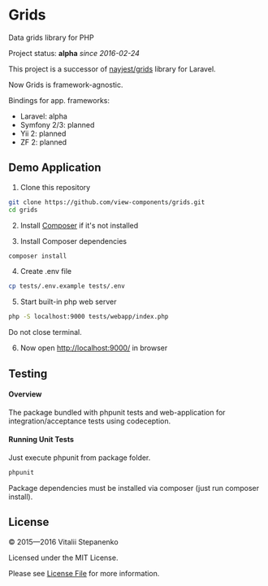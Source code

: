 # Grids

Data grids library for PHP

Project status: **alpha** *since 2016-02-24*

This project is a successor of [nayjest/grids](https://github.com/Nayjest/Grids) library for Laravel.

Now Grids is framework-agnostic.

Bindings for app. frameworks:
* Laravel: alpha
* Symfony 2/3: planned
* Yii 2: planned
* ZF 2: planned

## Demo Application

1) Clone this repository
```bash
git clone https://github.com/view-components/grids.git
cd grids
```
2) Install [Composer](https://getcomposer.org/) if it's not installed

3) Install Composer dependencies
 ```bash
 composer install
 ```

4) Create .env file
```bash
cp tests/.env.example tests/.env

```
5)  Start built-in php web server
```bash
php -S localhost:9000 tests/webapp/index.php
```
Do not close terminal.

6) Now open [http://localhost:9000/](http://localhost:9000/) in browser

## Testing

#### Overview

The package bundled with phpunit tests and web-application for integration/acceptance tests using codeception.

#### Running Unit Tests

Just execute phpunit from package folder.

```bash
phpunit
```
Package dependencies must be installed via composer (just run composer install).


## License

© 2015—2016 Vitalii Stepanenko

Licensed under the MIT License.

Please see [License File](LICENSE) for more information.

